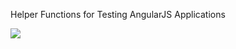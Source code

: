 Helper Functions for Testing AngularJS Applications

![](https://travis-ci.org/brianmcd/angular-test-helpers.svg?branch=master)
